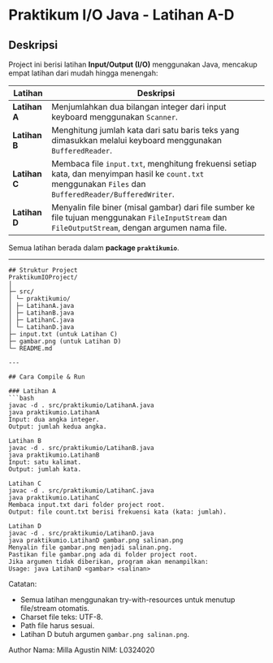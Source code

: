 # Praktikum I/O Java - Latihan A-D

## Deskripsi
Project ini berisi latihan **Input/Output (I/O)** menggunakan Java, mencakup empat latihan dari mudah hingga menengah:

| Latihan | Deskripsi |
|---------|-----------|
| **Latihan A** | Menjumlahkan dua bilangan integer dari input keyboard menggunakan `Scanner`. |
| **Latihan B** | Menghitung jumlah kata dari satu baris teks yang dimasukkan melalui keyboard menggunakan `BufferedReader`. |
| **Latihan C** | Membaca file `input.txt`, menghitung frekuensi setiap kata, dan menyimpan hasil ke `count.txt` menggunakan `Files` dan `BufferedReader/BufferedWriter`. |
| **Latihan D** | Menyalin file biner (misal gambar) dari file sumber ke file tujuan menggunakan `FileInputStream` dan `FileOutputStream`, dengan argumen nama file. |

Semua latihan berada dalam **package `praktikumio`**.

---
```
## Struktur Project
PraktikumIOProject/
│
├─ src/
│ └─ praktikumio/
│ ├─ LatihanA.java
│ ├─ LatihanB.java
│ ├─ LatihanC.java
│ └─ LatihanD.java
├─ input.txt (untuk Latihan C)
├─ gambar.png (untuk Latihan D)
└─ README.md

---

## Cara Compile & Run

### Latihan A
```bash
javac -d . src/praktikumio/LatihanA.java
java praktikumio.LatihanA
Input: dua angka integer.
Output: jumlah kedua angka.

Latihan B
javac -d . src/praktikumio/LatihanB.java
java praktikumio.LatihanB
Input: satu kalimat.
Output: jumlah kata.

Latihan C
javac -d . src/praktikumio/LatihanC.java
java praktikumio.LatihanC
Membaca input.txt dari folder project root.
Output: file count.txt berisi frekuensi kata (kata: jumlah).

Latihan D
javac -d . src/praktikumio/LatihanD.java
java praktikumio.LatihanD gambar.png salinan.png
Menyalin file gambar.png menjadi salinan.png.
Pastikan file gambar.png ada di folder project root.
Jika argumen tidak diberikan, program akan menampilkan:
Usage: java LatihanD <gambar> <salinan>
```

Catatan:
- Semua latihan menggunakan try-with-resources untuk menutup file/stream otomatis.
- Charset file teks: UTF-8.
- Path file harus sesuai.
- Latihan D butuh argumen `gambar.png salinan.png`.  

Author
Nama: Milla Agustin
NIM: L0324020
